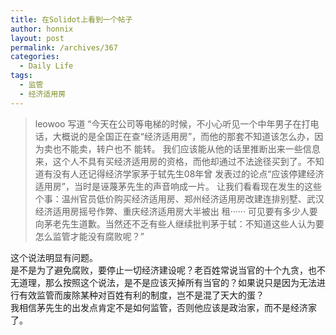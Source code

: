 ```yaml
---
title: 在Solidot上看到一个帖子
author: honnix
layout: post
permalink: /archives/367
categories:
  - Daily Life
tags:
  - 监管
  - 经济适用房
---
```

> leowoo 写道 “今天在公司等电梯的时候，不小心听见一个中年男子在打电话，大概说的是全国正在查“经济适用房”，而他的那套不知道该怎么办，因为卖也不能卖，转户也不 能转。 我们应该能从他的话里推断出来一些信息来，这个人不具有买经济适用房的资格，而他却通过不法途径买到了。不知道有没有人还记得经济学家茅于轼先生08年曾 发表过的论点“应该停建经济适用房”，当时是诬蔑茅先生的声音响成一片。 让我们看看现在发生的这些个事：温州官员低价购买经济适用房、郑州经济适用房改建连排别墅、武汉经济适用房摇号作弊、重庆经济适用房大半被出 租······ 可见要有多少人要向茅老先生道歉。当然还不乏有些人继续批判茅于轼：不知道这些人认为要怎么监管才能没有腐败呢？”

<span>这个说法明显有问题。<br /> 是不是为了避免腐败，要停止一切经济建设呢？老百姓常说当官的十个九贪，也不无道理，那么按照这个说法，是不是应该灭掉所有当官的？如果说只是因为无法进行有效监管而废除某种对百姓有利的制度，岂不是混了天大的蛋？<br /> 我相信茅先生的出发点肯定不是如何监管，否则他应该是政治家，而不是经济家了。</span>